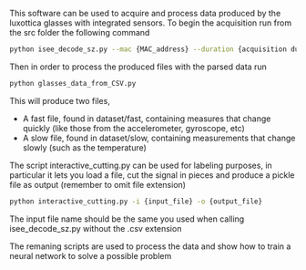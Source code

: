 This software can be used to acquire and process data produced by the luxottica glasses with integrated sensors.
To begin the acquisition run from the src folder the following command
```bash
python isee_decode_sz.py --mac {MAC_address} --duration {acquisition duration} > ../dataset/out.csv
```

Then in order to process the produced files with the parsed data run
```bash
python glasses_data_from_CSV.py 
```
 
This will produce two files,
* A fast file, found in dataset/fast, containing measures that change quickly (like those from the accelerometer, gyroscope, etc)
* A slow file, found in dataset/slow, containing measurements that change slowly (such as the temperature)

The script interactive_cutting.py can be used for labeling purposes, in particular it lets you load a file, cut the signal in pieces and produce
a pickle file as output (remember to omit file extension)

```bash
python interactive_cutting.py -i {input_file} -o {output_file}
```

The input file name should be the same you used when calling isee_decode_sz.py without the .csv extension

The remaning scripts are used to process the data and show how to train a neural network to solve a possible problem
 
